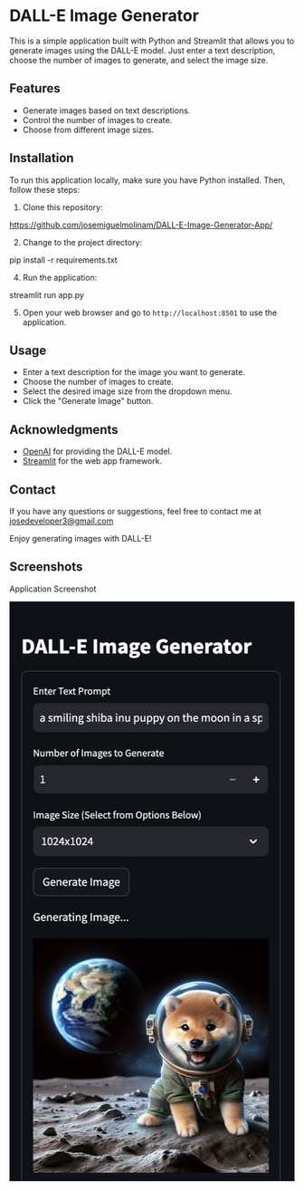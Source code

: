 # DALL-E Image Generator

This is a simple application built with Python and Streamlit that allows you to generate images using the DALL-E model. Just enter a text description, choose the number of images to generate, and select the image size.

## Features

- Generate images based on text descriptions.
- Control the number of images to create.
- Choose from different image sizes.

## Installation

To run this application locally, make sure you have Python installed. Then, follow these steps:

1. Clone this repository:

https://github.com/josemiguelmolinam/DALL-E-Image-Generator-App/


2. Change to the project directory:

pip install -r requirements.txt


4. Run the application:

streamlit run app.py


5. Open your web browser and go to `http://localhost:8501` to use the application.

## Usage

- Enter a text description for the image you want to generate.
- Choose the number of images to create.
- Select the desired image size from the dropdown menu.
- Click the "Generate Image" button.

## Acknowledgments

- [OpenAI](https://openai.com) for providing the DALL-E model.
- [Streamlit](https://streamlit.io) for the web app framework.

## Contact

If you have any questions or suggestions, feel free to contact me at josedeveloper3@gmail.com

Enjoy generating images with DALL-E!


## Screenshots

Application Screenshot

<img src="https://github.com/josemiguelmolinam/DALL-E-Image-Generator-App/blob/main/screenshot-app.png" width="1024" height="1024">
